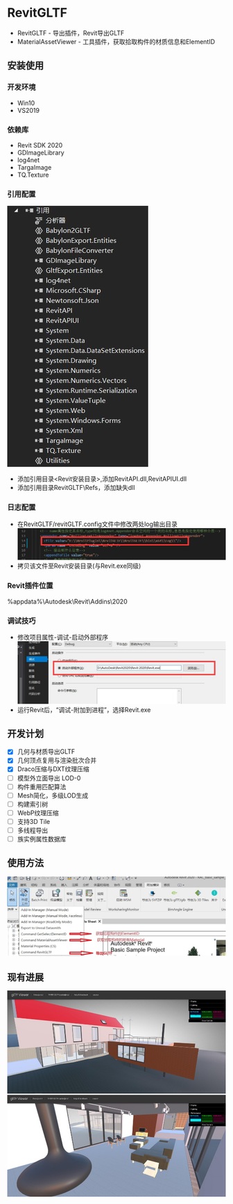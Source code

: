 # RevitGLTF
* RevitGLTF - 导出插件，Revit导出GLTF
* MaterialAssetViewer - 工具插件，获取拾取构件的材质信息和ElementID
  
## 安装使用

### 开发环境
* Win10
* VS2019
  
### 依赖库
* Revit SDK 2020
* GDImageLibrary
* log4net
* TargaImage
* TQ.Texture

### 引用配置
  ![Reference](Doc/Image/reference.jpg)
* 添加引用目录<Revit安装目录>,添加RevitAPI.dll,RevitAPIUI.dll
* 添加引用目录RevitGLTF\Refs，添加缺失dll

### 日志配置
* 在RevitGLTF/revitGLTF.config文件中修改两处log输出目录
  ![Image of log](Doc/Image/log.jpg)
* 拷贝该文件至Revit安装目录(与Revit.exe同级)

### Revit插件位置
%appdata%\Autodesk\Revit\Addins\2020

### 调试技巧
* 修改项目属性-调试-启动外部程序
  ![debug](Doc/Image/debug.jpg)
* 运行Revit后，“调试-附加到进程”，选择Revit.exe

## 开发计划
- [x] 几何与材质导出GLTF 
- [x] 几何顶点复用与渲染批次合并
- [x] Draco压缩与DXT纹理压缩
- [ ] 模型外立面导出 LOD-0
- [ ] 构件重用匹配算法 
- [ ] Mesh简化，多级LOD生成
- [ ] 构建索引树
- [ ] WebP纹理压缩
- [ ] 支持3D Tile
- [ ] 多线程导出
- [ ] 族实例属性数据库

## 使用方法
![User](Doc/Image/user.jpg)

## 现有进展
![Scene1](Doc/Image/scene1.jpg)
![Scene2](Doc/Image/scene2.jpg)